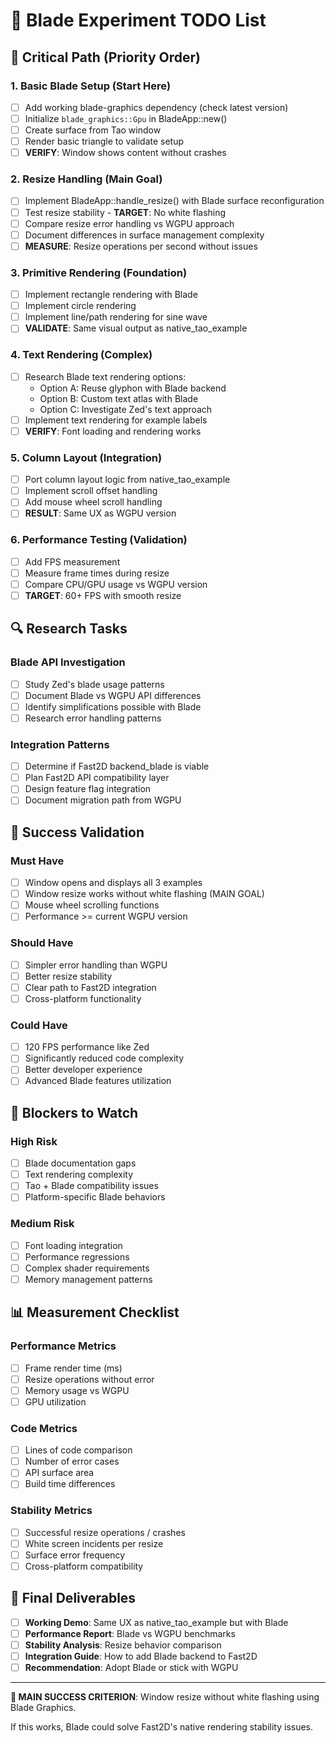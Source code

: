 # 🔪 Blade Experiment TODO List

## 🚀 Critical Path (Priority Order)

### 1. **Basic Blade Setup** (Start Here)
- [ ] Add working blade-graphics dependency (check latest version)
- [ ] Initialize `blade_graphics::Gpu` in BladeApp::new()
- [ ] Create surface from Tao window
- [ ] Render basic triangle to validate setup
- [ ] **VERIFY**: Window shows content without crashes

### 2. **Resize Handling** (Main Goal)  
- [ ] Implement BladeApp::handle_resize() with Blade surface reconfiguration
- [ ] Test resize stability - **TARGET**: No white flashing
- [ ] Compare resize error handling vs WGPU approach
- [ ] Document differences in surface management complexity
- [ ] **MEASURE**: Resize operations per second without issues

### 3. **Primitive Rendering** (Foundation)
- [ ] Implement rectangle rendering with Blade
- [ ] Implement circle rendering 
- [ ] Implement line/path rendering for sine wave
- [ ] **VALIDATE**: Same visual output as native_tao_example

### 4. **Text Rendering** (Complex)
- [ ] Research Blade text rendering options:
  - Option A: Reuse glyphon with Blade backend
  - Option B: Custom text atlas with Blade
  - Option C: Investigate Zed's text approach
- [ ] Implement text rendering for example labels
- [ ] **VERIFY**: Font loading and rendering works

### 5. **Column Layout** (Integration)
- [ ] Port column layout logic from native_tao_example
- [ ] Implement scroll offset handling
- [ ] Add mouse wheel scroll handling
- [ ] **RESULT**: Same UX as WGPU version

### 6. **Performance Testing** (Validation)
- [ ] Add FPS measurement
- [ ] Measure frame times during resize
- [ ] Compare CPU/GPU usage vs WGPU version
- [ ] **TARGET**: 60+ FPS with smooth resize

## 🔍 Research Tasks

### **Blade API Investigation**
- [ ] Study Zed's blade usage patterns
- [ ] Document Blade vs WGPU API differences
- [ ] Identify simplifications possible with Blade
- [ ] Research error handling patterns

### **Integration Patterns**
- [ ] Determine if Fast2D backend_blade is viable
- [ ] Plan Fast2D API compatibility layer
- [ ] Design feature flag integration
- [ ] Document migration path from WGPU

## 🎯 Success Validation

### **Must Have**
- [ ] Window opens and displays all 3 examples
- [ ] Window resize works without white flashing (MAIN GOAL)
- [ ] Mouse wheel scrolling functions
- [ ] Performance >= current WGPU version

### **Should Have**  
- [ ] Simpler error handling than WGPU
- [ ] Better resize stability
- [ ] Clear path to Fast2D integration
- [ ] Cross-platform functionality

### **Could Have**
- [ ] 120 FPS performance like Zed
- [ ] Significantly reduced code complexity
- [ ] Better developer experience
- [ ] Advanced Blade features utilization

## 🚨 Blockers to Watch

### **High Risk**
- [ ] Blade documentation gaps
- [ ] Text rendering complexity
- [ ] Tao + Blade compatibility issues
- [ ] Platform-specific Blade behaviors

### **Medium Risk**
- [ ] Font loading integration
- [ ] Performance regressions
- [ ] Complex shader requirements
- [ ] Memory management patterns

## 📊 Measurement Checklist

### **Performance Metrics**
- [ ] Frame render time (ms)
- [ ] Resize operations without error
- [ ] Memory usage vs WGPU
- [ ] GPU utilization

### **Code Metrics**
- [ ] Lines of code comparison
- [ ] Number of error cases
- [ ] API surface area
- [ ] Build time differences

### **Stability Metrics**  
- [ ] Successful resize operations / crashes
- [ ] White screen incidents per resize
- [ ] Surface error frequency
- [ ] Cross-platform compatibility

## 🎁 Final Deliverables

- [ ] **Working Demo**: Same UX as native_tao_example but with Blade
- [ ] **Performance Report**: Blade vs WGPU benchmarks  
- [ ] **Stability Analysis**: Resize behavior comparison
- [ ] **Integration Guide**: How to add Blade backend to Fast2D
- [ ] **Recommendation**: Adopt Blade or stick with WGPU

---

**🎯 MAIN SUCCESS CRITERION**: Window resize without white flashing using Blade Graphics.

If this works, Blade could solve Fast2D's native rendering stability issues.